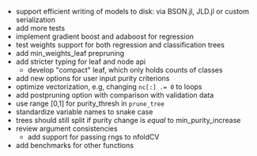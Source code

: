 * support efficient writing of models to disk: via BSON.jl, JLD.jl or custom serialization
* add more tests
* implement gradient boost and adaboost for regression
* test weights support for both regression and classification trees
* add min_weights_leaf prepruning
* add stricter typing for leaf and node api
    * develop "compact" leaf, which only holds counts of classes
* add new options for user input purity criterions
* optimize vectorization, e.g, changing `nc[:] .= 0` to loops
* add postpruning option with comparison with validation data
* use range [0,1] for purity_thresh in `prune_tree` 
* standardize variable names to snake case
* trees should still split if purity change is _equal_ to min_purity_increase
* review argument consistencies
    * add support for passing rngs to nfoldCV
* add benchmarks for other functions
